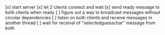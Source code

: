 [x] start server
[x] let 2 clients connect and wait
[x] send ready message to both clients when ready
[ ] figure out a way to broadcast messages without circular dependencies
[ ] listen on both clients and receive messages in another thread
[ ] wait for receival of "selectedguesschar" message from both

